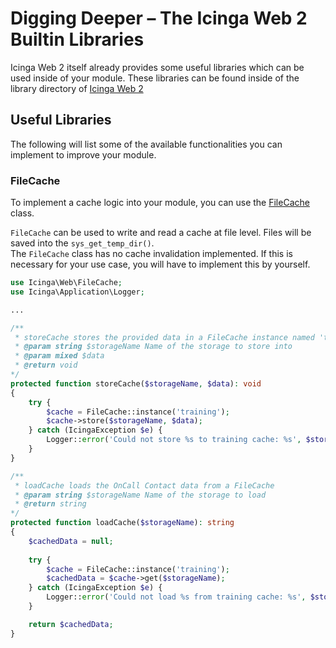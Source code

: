 # Digging Deeper – The Icinga Web 2 Builtin Libraries

Icinga Web 2 itself already provides some useful libraries which can be used inside of your module.
These libraries can be found inside of the library directory of [Icinga Web 2](https://github.com/Icinga/icingaweb2/tree/main/library/Icinga/Web)

## Useful Libraries

The following will list some of the available functionalities you can implement to improve your module.

### FileCache

To implement a cache logic into your module, you can use the [FileCache](https://github.com/Icinga/icingaweb2/blob/main/library/Icinga/Web/FileCache.php) class.  

`FileCache` can be used to write and read a cache at file level. Files will be saved into the `sys_get_temp_dir()`.  
The `FileCache` class has no cache invalidation implemented. If this is necessary for your use case, you will have to implement this by yourself.

```php
use Icinga\Web\FileCache;
use Icinga\Application\Logger;

...

/**
 * storeCache stores the provided data in a FileCache instance named 'training'
 * @param string $storageName Name of the storage to store into
 * @param mixed $data
 * @return void
*/
protected function storeCache($storageName, $data): void
{
    try {
        $cache = FileCache::instance('training');
        $cache->store($storageName, $data);
    } catch (IcingaException $e) {
        Logger::error('Could not store %s to training cache: %s', $storageName, $e->getMessage());
    }
}

/**
 * loadCache loads the OnCall Contact data from a FileCache
 * @param string $storageName Name of the storage to load
 * @return string
*/
protected function loadCache($storageName): string
{
    $cachedData = null;
    
    try {
        $cache = FileCache::instance('training');
        $cachedData = $cache->get($storageName);
    } catch (IcingaException $e) {
        Logger::error('Could not load %s from training cache: %s', $storageName, $e->getMessage());
    }

    return $cachedData;
}
```
